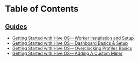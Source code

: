 Table of Contents
=================
## [Guides](guides.md)
- [Getting Started with Hive OS — Worker Installation and Setup](start_worker_setup.md)
- [Getting Started with Hive OS — Dashboard Basics & Setup](start_dashboard_setup.md)
- [Getting Started with Hive OS — Overclocking Profiles Basics](start_oc.md)
- [Getting Started with Hive OS — Adding A Custom Miner](start_custom_miner.md)
